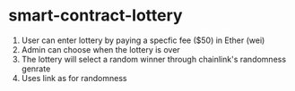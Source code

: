 # smart-contract-lottery
 
1. User can enter lottery by paying a specfic fee ($50) in Ether (wei)
2. Admin can choose when the lottery is over 
3. The lottery will select a random winner through chainlink's randomness genrate 
4. Uses link as for randomness

